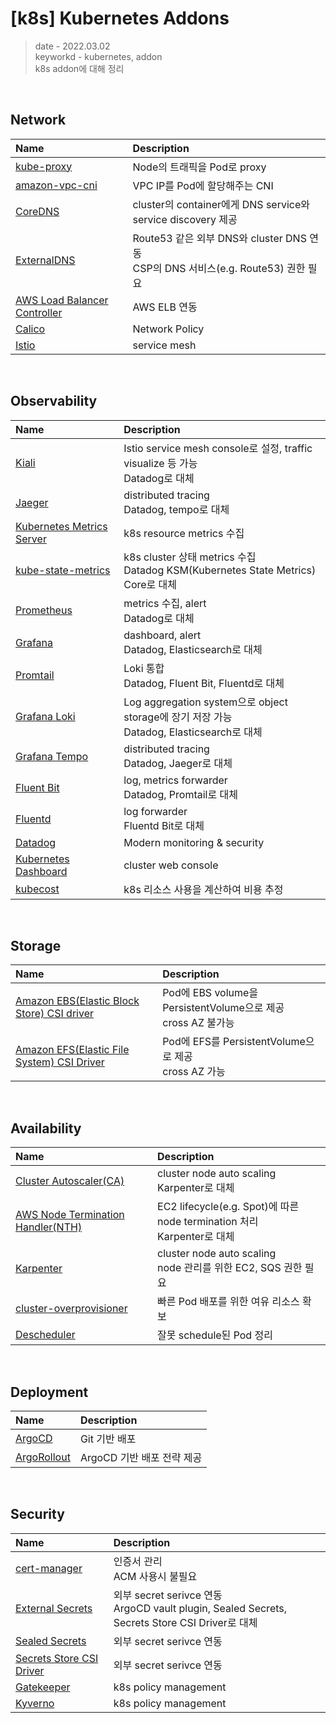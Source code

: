 # [k8s] Kubernetes Addons
> date - 2022.03.02  
> keyworkd - kubernetes, addon  
> k8s addon에 대해 정리  

<br>


## Network
| Name | Description |
|:--|:--|
| [kube-proxy](https://kubernetes.io/ko/docs/reference/command-line-tools-reference/kube-proxy) | Node의 트래픽을 Pod로 proxy |
| [amazon-vpc-cni](https://github.com/aws/amazon-vpc-cni-k8s) | VPC IP를 Pod에 할당해주는 CNI |
| [CoreDNS](https://coredns.io) | cluster의 container에게 DNS service와 service discovery 제공 |
| [ExternalDNS](https://github.com/kubernetes-sigs/external-dns) | Route53 같은 외부 DNS와 cluster DNS 연동<br>CSP의 DNS 서비스(e.g. Route53) 권한 필요 |
| [AWS Load Balancer Controller](https://kubernetes-sigs.github.io/aws-load-balancer-controller) | AWS ELB 연동 |
| [Calico](https://www.tigera.io/project-calico) | Network Policy | 
| [Istio](https://istio.io) | service mesh |


<br>

## Observability
| Name | Description |
|:--|:--|
| [Kiali](https://kiali.io) |Istio service mesh console로 설정, traffic visualize 등 가능<br>Datadog로 대체 |
| [Jaeger](https://www.jaegertracing.io) |distributed tracing<br>Datadog, tempo로 대체 |
| [Kubernetes Metrics Server](https://github.com/kubernetes-sigs/metrics-server) |k8s resource metrics 수집 |
| [kube-state-metrics](https://github.com/kubernetes/kube-state-metrics) |k8s cluster 상태 metrics 수집<br>Datadog KSM(Kubernetes State Metrics) Core로 대체 |
| [Prometheus](https://prometheus.io) |metrics 수집, alert<br>Datadog로 대체 |
| [Grafana](https://grafana.com/oss/grafana) |dashboard, alert<br>Datadog, Elasticsearch로 대체 |
| [Promtail](https://grafana.com/docs/loki/latest/clients/promtail) |Loki 통합<br>Datadog, Fluent Bit, Fluentd로 대체 |
| [Grafana Loki](https://grafana.com/oss/loki) |Log aggregation system으로 object storage에 장기 저장 가능<br>Datadog, Elasticsearch로 대체 |
| [Grafana Tempo](https://grafana.com/oss/tempo) |distributed tracing <br>Datadog, Jaeger로 대체 |
| [Fluent Bit](https://fluentbit.io) |log, metrics forwarder<br>Datadog, Promtail로 대체 |
| [Fluentd](https://www.fluentd.org) |log forwarder<br>Fluentd Bit로 대체 |
| [Datadog](https://www.datadoghq.com) |Modern monitoring & security |
| [Kubernetes Dashboard](https://github.com/kubernetes/dashboard) |cluster web console |
| [kubecost](https://www.kubecost.com) |k8s 리소스 사용을 계산하여 비용 추정 |


<br>

## Storage
| Name | Description |
|:--|:--|
| [Amazon EBS(Elastic Block Store) CSI driver](https://github.com/kubernetes-sigs/aws-ebs-csi-driver) | Pod에 EBS volume을 PersistentVolume으로 제공<br>cross AZ 불가능 |
| [Amazon EFS(Elastic File System) CSI Driver](https://github.com/kubernetes-sigs/aws-efs-csi-driver) | Pod에 EFS를 PersistentVolume으로 제공<br>cross AZ 가능 |


<br>

## Availability
| Name | Description |
|:--|:--|
| [Cluster Autoscaler(CA)](https://github.com/kubernetes/autoscaler/tree/master/cluster-autoscaler) | cluster node auto scaling<br>Karpenter로 대체 |
| [AWS Node Termination Handler(NTH)](https://github.com/aws/aws-node-termination-handler) | EC2 lifecycle(e.g. Spot)에 따른 node termination 처리<br>Karpenter로 대체 |
| [Karpenter](https://karpenter.sh) | cluster node auto scaling<br>node 관리를 위한 EC2, SQS 권한 필요 |
| [cluster-overprovisioner](https://github.com/codecentric/cluster-overprovisioner) | 빠른 Pod 배포를 위한 여유 리소스 확보 |
| [Descheduler](https://github.com/kubernetes-sigs/descheduler) | 잘못 schedule된 Pod 정리 |


<br>

## Deployment
| Name | Description |
|:--|:--|
| [ArgoCD](https://argoproj.github.io/cd) | Git 기반 배포 | Deployment
| [ArgoRollout](https://argoproj.github.io/rollouts) | ArgoCD 기반 배포 전략 제공 | Deployment


<br>

## Security
| Name | Description |
|:--|:--|
| [cert-manager](https://cert-manager.io) | 인증서 관리<br>ACM 사용시 불필요 |
| [External Secrets](https://external-secrets.io) | 외부 secret serivce 연동<br>ArgoCD vault plugin, Sealed Secrets, Secrets Store CSI Driver로 대체 |
| [Sealed Secrets](https://sealed-secrets.netlify.app) | 외부 secret serivce 연동 |
| [Secrets Store CSI Driver](https://secrets-store-csi-driver.sigs.k8s.io) | 외부 secret serivce 연동 |
| [Gatekeeper](https://open-policy-agent.github.io/gatekeeper) | k8s policy management | 
| [Kyverno](https://kyverno.io) | k8s policy management |
